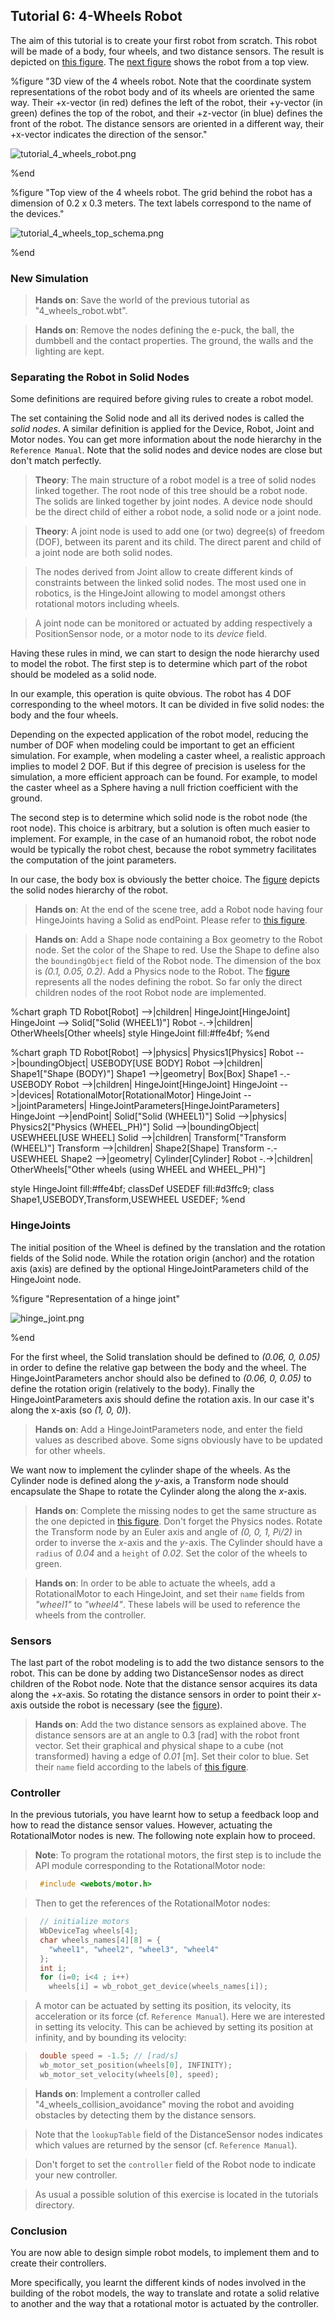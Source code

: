 ## Tutorial 6: 4-Wheels Robot

The aim of this tutorial is to create your first robot from scratch.
This robot will be made of a body, four wheels, and two distance sensors.
The result is depicted on [this figure](#3d-view-of-the-4-wheels-robot-note-that-the-coordinate-system-representations-of-the-robot-body-and-of-its-wheels-are-oriented-the-same-way-their-px-vector-in-red-defines-the-left-of-the-robot-their-py-vector-in-green-defines-the-top-of-the-robot-and-their-pz-vector-in-blue-defines-the-front-of-the-robot-the-distance-sensors-are-oriented-in-a-different-way-their-px-vector-indicates-the-direction-of-the-sensor).
The [next figure](#top-view-of-the-4-wheels-robot-the-grid-behind-the-robot-has-a-dimension-of-0-2-x-0-3-meters-the-text-labels-correspond-to-the-name-of-the-devices) shows the robot from a top view.

%figure "3D view of the 4 wheels robot. Note that the coordinate system representations of the robot body and of its wheels are oriented the same way. Their +x-vector (in red) defines the left of the robot, their +y-vector (in green) defines the top of the robot, and their +z-vector (in blue) defines the front of the robot. The distance sensors are oriented in a different way, their +x-vector indicates the direction of the sensor."

![tutorial_4_wheels_robot.png](images/tutorial_4_wheels_robot.png)

%end

%figure "Top view of the 4 wheels robot. The grid behind the robot has a dimension of 0.2 x 0.3 meters. The text labels correspond to the name of the devices."

![tutorial_4_wheels_top_schema.png](images/tutorial_4_wheels_top_schema.png)

%end

### New Simulation

> **Hands on**: Save the world of the previous tutorial as "4\_wheels\_robot.wbt".

<!-- -->

> **Hands on**: Remove the nodes defining the e-puck, the ball, the dumbbell and the contact properties.
The ground, the walls and the lighting are kept.

### Separating the Robot in Solid Nodes

Some definitions are required before giving rules to create a robot model.

The set containing the Solid node and all its derived nodes is called the *solid nodes*.
A similar definition is applied for the Device, Robot, Joint and Motor nodes.
You can get more information about the node hierarchy in the `Reference Manual`.
Note that the solid nodes and device nodes are close but don't match perfectly.

> **Theory**: The main structure of a robot model is a tree of solid nodes linked together.
The root node of this tree should be a robot node.
The solids are linked together by joint nodes.
A device node should be the direct child of either a robot node, a solid node or a joint node.

<!-- -->

> **Theory**: A joint node is used to add one (or two) degree(s) of freedom (DOF), between its parent and its child.
The direct parent and child of a joint node are both solid nodes.

> The nodes derived from Joint allow to create different kinds of constraints between the linked solid nodes.
The most used one in robotics, is the HingeJoint allowing to model amongst others rotational motors including wheels.

> A joint node can be monitored or actuated by adding respectively a PositionSensor node, or a motor node to its *device* field.

Having these rules in mind, we can start to design the node hierarchy used to model the robot.
The first step is to determine which part of the robot should be modeled as a solid node.

In our example, this operation is quite obvious.
The robot has 4 DOF corresponding to the wheel motors.
It can be divided in five solid nodes: the body and the four wheels.

Depending on the expected application of the robot model, reducing the number of DOF when modeling could be important to get an efficient simulation.
For example, when modeling a caster wheel, a realistic approach implies to model 2 DOF.
But if this degree of precision is useless for the simulation, a more efficient approach can be found.
For example, to model the caster wheel as a Sphere having a null friction coefficient with the ground.

The second step is to determine which solid node is the robot node (the root node).
This choice is arbitrary, but a solution is often much easier to implement.
For example, in the case of an humanoid robot, the robot node would be typically the robot chest, because the robot symmetry facilitates the computation of the joint parameters.

In our case, the body box is obviously the better choice.
The [figure](#high-level-representation-of-the-4-wheels-robot) depicts the solid nodes hierarchy of the robot.

> **Hands on**: At the end of the scene tree, add a Robot node having four HingeJoints having a Solid as endPoint.
Please refer to [this figure](#high-level-representation-of-the-4-wheels-robot).

<!-- -->

> **Hands on**: Add a Shape node containing a Box geometry to the Robot node.
Set the color of the Shape to red.
Use the Shape to define also the `boundingObject` field of the Robot node.
The dimension of the box is *(0.1, 0.05, 0.2)*.
Add a Physics node to the Robot.
The [figure](#low-level-representation-of-the-4-wheels-robot) represents all the nodes defining the robot.
So far only the direct children nodes of the root Robot node are implemented.

%chart
graph TD
  Robot[Robot] -->|children| HingeJoint[HingeJoint]
    HingeJoint --> Solid["Solid (WHEEL1)"]
  Robot -.->|children| OtherWheels[Other wheels]
  style HingeJoint fill:#ffe4bf;
%end

%chart
graph TD
  Robot[Robot] -->|physics| Physics1[Physics]
  Robot -->|boundingObject| USEBODY[USE BODY]
  Robot -->|children| Shape1["Shape (BODY)"]
    Shape1 -->|geometry| Box[Box]
    Shape1 -.- USEBODY
  Robot -->|children| HingeJoint[HingeJoint]
    HingeJoint -->|devices| RotationalMotor[RotationalMotor]
    HingeJoint -->|jointParameters| HingeJointParameters[HingeJointParameters]
    HingeJoint -->|endPoint| Solid["Solid (WHEEL1)"]
      Solid -->|physics| Physics2["Physics (WHEEL_PH)"]
      Solid -->|boundingObject| USEWHEEL[USE WHEEL]
      Solid -->|children| Transform["Transform (WHEEL)"]
        Transform -->|children| Shape2[Shape]
          Transform -.- USEWHEEL
          Shape2 -->|geometry| Cylinder[Cylinder]
  Robot -.->|children| OtherWheels["Other wheels (using WHEEL and WHEEL_PH)"]

  style HingeJoint fill:#ffe4bf;
  classDef USEDEF fill:#d3ffc9;
  class Shape1,USEBODY,Transform,USEWHEEL USEDEF;
%end

### HingeJoints

The initial position of the Wheel is defined by the translation and the rotation fields of the Solid node.
While the rotation origin (anchor) and the rotation axis (axis) are defined by the optional HingeJointParameters child of the HingeJoint node.

%figure "Representation of a hinge joint"

![hinge_joint.png](images/hinge_joint.png)

%end

For the first wheel, the Solid translation should be defined to *(0.06, 0, 0.05)* in order to define the relative gap between the body and the wheel.
The HingeJointParameters anchor should also be defined to *(0.06, 0, 0.05)* to define the rotation origin (relatively to the body).
Finally the HingeJointParameters axis should define the rotation axis.
In our case it's along the x-axis (so *(1, 0, 0)*).

> **Hands on**: Add a HingeJointParameters node, and enter the field values as described above.
Some signs obviously have to be updated for other wheels.

We want now to implement the cylinder shape of the wheels.
As the Cylinder node is defined along the *y*-axis, a Transform node should encapsulate the Shape to rotate the Cylinder along the along the *x*-axis.

> **Hands on**: Complete the missing nodes to get the same structure as the one depicted in [this figure](#low-level-representation-of-the-4-wheels-robot).
Don't forget the Physics nodes.
Rotate the Transform node by an Euler axis and angle of *(0, 0, 1, Pi/2)* in order to inverse the *x*-axis and the *y*-axis.
The Cylinder should have a `radius` of *0.04* and a `height` of *0.02*.
Set the color of the wheels to green.

<!-- -->

> **Hands on**: In order to be able to actuate the wheels, add a RotationalMotor to each HingeJoint, and set their `name` fields from *"wheel1"* to *"wheel4"*.
These labels will be used to reference the wheels from the controller.

### Sensors

The last part of the robot modeling is to add the two distance sensors to the robot.
This can be done by adding two DistanceSensor nodes as direct children of the Robot node.
Note that the distance sensor acquires its data along the +*x*-axis.
So rotating the distance sensors in order to point their *x*-axis outside the robot is necessary (see the [figure](#top-view-of-the-4-wheels-robot-the-grid-behind-the-robot-has-a-dimension-of-0-2-x-0-3-meters-the-text-labels-correspond-to-the-name-of-the-devices)).

> **Hands on**: Add the two distance sensors as explained above.
The distance sensors are at an angle to 0.3 [rad] with the robot front vector.
Set their graphical and physical shape to a cube (not transformed) having a edge of *0.01* [m].
Set their color to blue.
Set their `name` field according to the labels of [this figure](#top-view-of-the-4-wheels-robot-the-grid-behind-the-robot-has-a-dimension-of-0-2-x-0-3-meters-the-text-labels-correspond-to-the-name-of-the-devices).

### Controller

In the previous tutorials, you have learnt how to setup a feedback loop and how to read the distance sensor values.
However, actuating the RotationalMotor nodes is new.
The following note explain how to proceed.

> **Note**: To program the rotational motors, the first step is to include the API module corresponding to the RotationalMotor node:

> ```c
>  #include <webots/motor.h>
> ```

> Then to get the references of the RotationalMotor nodes:

> ```c
>  // initialize motors
>  WbDeviceTag wheels[4];
>  char wheels_names[4][8] = {
>    "wheel1", "wheel2", "wheel3", "wheel4"
>  };
>  int i;
>  for (i=0; i<4 ; i++)
>    wheels[i] = wb_robot_get_device(wheels_names[i]);
> ```

> A motor can be actuated by setting its position, its velocity, its acceleration or its force (cf. `Reference Manual`).
Here we are interested in setting its velocity.
This can be achieved by setting its position at infinity, and by bounding its velocity:

> ```c
>  double speed = -1.5; // [rad/s]
>  wb_motor_set_position(wheels[0], INFINITY);
>  wb_motor_set_velocity(wheels[0], speed);
> ```

<!-- -->

> **Hands on**: Implement a controller called "4\_wheels\_collision\_avoidance" moving the robot and avoiding obstacles by detecting them by the distance sensors.

> Note that the `lookupTable` field of the DistanceSensor nodes indicates which values are returned by the sensor (cf. `Reference Manual`).

> Don't forget to set the `controller` field of the Robot node to indicate your new controller.

> As usual a possible solution of this exercise is located in the tutorials directory.

### Conclusion

You are now able to design simple robot models, to implement them and to create their controllers.

More specifically, you learnt the different kinds of nodes involved in the building of the robot models, the way to translate and rotate a solid relative to another and the way that a rotational motor is actuated by the controller.
